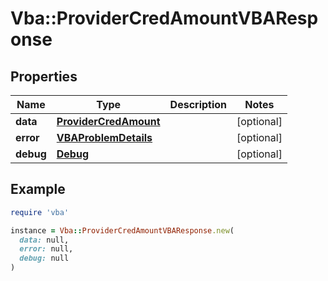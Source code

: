 # Vba::ProviderCredAmountVBAResponse

## Properties

| Name | Type | Description | Notes |
| ---- | ---- | ----------- | ----- |
| **data** | [**ProviderCredAmount**](ProviderCredAmount.md) |  | [optional] |
| **error** | [**VBAProblemDetails**](VBAProblemDetails.md) |  | [optional] |
| **debug** | [**Debug**](Debug.md) |  | [optional] |

## Example

```ruby
require 'vba'

instance = Vba::ProviderCredAmountVBAResponse.new(
  data: null,
  error: null,
  debug: null
)
```

